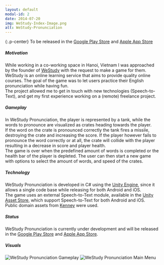 ```yaml
---
layout: default
modal-id: 2
date: 2014-07-20
img: WeStudy-Index-Image.png
alt: WeStudy-Pronunciation
---
```


{:.p-center}
To be released in the [Google Play Store][google-play-store] and [Apple App Store][apple-app-store]

##### Motivation

While working in a co-working space in Hanoi, Vietnam I was approached by the founder of [WeStudy][westudy] with the request to make a game for them.  
WeStudy is an online learning service that aims to provide quality online courses. The goal of the game was to let users practice their English pronunciation while having fun.  
The project allowed me to get in touch with new technologies (Speech-to-Text), and get my first experience working on a (remote) freelance project.

##### Gameplay

In WeStudy Pronunciation, the player is represented by a tank, while the words to pronounce are visualized as crates heading towards the player.  
If the word on the crate is pronounced correctly the tank fires a missile, destroying the crate and increasing the score. If the player however fails to pronounce the word correctly or at all, the crate will collide with the player resulting in a decrease in score and player health.  
The game is over when the predefined amount of words is completed or the health bar of the player is depleted. The user can then start a new game with options to select the amount of words, and speed of the crates.

##### Technology

WeStudy Pronunciation is developed in C# using the [Unity Engine][unity-3d], since it allows a single code base while releasing for both Android and iOS.   
The game uses an external Speech-to-Text module, available in the [Unity Asset Store][speech-to-text], which support Speech-to-Text for both Android and iOS.  
Public domain assets from [Kenney][kenney] were used.

##### Status

WeStudy Pronunciation is currently under development and will be released in the [Google Play Store][google-play-store] and [Apple App Store][apple-app-store]. 

##### Visuals

<img src="{{ site.baseurl }}/assets/images//westudy_pronunciation/Ingame.png" class="img-responsive img-centered" alt="WeStudy Pronunciation Gameplay">
<img src="{{ site.baseurl }}/assets/images/westudy_pronunciation/MainMenu.png" class="img-responsive img-centered" alt="WeStudy Pronunciation Main Menu">

[google-play-store]: https://play.google.com/store
[apple-app-store]: https://www.apple.com/lae/ios/app-store/
[westudy]: https://westudy.vn/
[unity-3d]: https://unity3d.com/unity
[speech-to-text]: https://assetstore.unity.com/packages/tools/audio/mobile-speech-recognizer-73036
[kenney]: https://kenney.nl/
